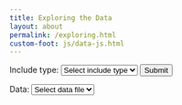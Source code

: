 ```yaml
---
title: Exploring the Data
layout: about
permalink: /exploring.html
custom-foot: js/data-js.html
---
```


<p>
    Include type: <select id="includetype">
        <option value="" selected="selected">Select include type</option>
        <option value="line-chart" id="line-chart">Line Chart</option>
        <option value="topic-table" id="topic-table">Topic Table</option>
        <option value="image" id="image">Image</option>
        <option value="pdf" id="pdf">PDF</option>
    </select>
    <input type="submit" value="Submit">
</p>
<p>
    Data: <select id="filename">
        <option value="" selected="selected">Select data file</option>
    </select>
</p>
<p>
    <div id="topics"></div>
</p>



<!--
<p>Data: <input id="data"></p>
<p>Chart type: <input id="type"></p>
<p>Topic: <input id="topic"></p>

<button type="button" class="btn btn-primary" id="generate">Generate Include</button>

<div id="output"></div>-->